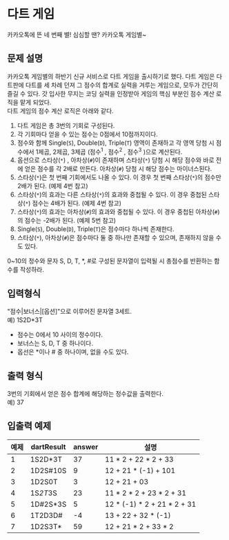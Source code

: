 # 다트 게임
카카오톡에 뜬 네 번째 별! 심심할 땐? 카카오톡 게임별~


## 문제 설명
카카오톡 게임별의 하반기 신규 서비스로 다트 게임을 출시하기로 했다. 다트 게임은 다트판에 다트를 세 차례 던져 그 점수의 합계로 실력을 겨루는 게임으로, 모두가 간단히 즐길 수 있다.
갓 입사한 무지는 코딩 실력을 인정받아 게임의 핵심 부분인 점수 계산 로직을 맡게 되었다.  
다트 게임의 점수 계산 로직은 아래와 같다.

1. 다트 게임은 총 3번의 기회로 구성된다.
2. 각 기회마다 얻을 수 있는 점수는 0점에서 10점까지이다.
3. 점수와 함께 Single(`S`), Double(`D`), Triple(`T`) 영역이 존재하고 각 영역 당첨 시 점수에서 1제곱, 2제곱, 3제곱 (점수<sup>1</sup> , 점수<sup>2</sup> , 점수<sup>3</sup> )으로 계산된다.
4. 옵션으로 스타상(`*`) , 아차상(`#`)이 존재하며 스타상(`*`) 당첨 시 해당 점수와 바로 전에 얻은 점수를 각 2배로 만든다. 아차상(`#`) 당첨 시 해당 점수는 마이너스된다.
5. 스타상(`*`)은 첫 번째 기회에서도 나올 수 있다. 이 경우 첫 번째 스타상(`*`)의 점수만 2배가 된다. (예제 4번 참고)
6. 스타상(`*`)의 효과는 다른 스타상(`*`)의 효과와 중첩될 수 있다. 이 경우 중첩된 스타상(`*`) 점수는 4배가 된다. (예제 4번 참고)
7. 스타상(`*`)의 효과는 아차상(`#`)의 효과와 중첩될 수 있다. 이 경우 중첩된 아차상(`#`)의 점수는 -2배가 된다. (예제 5번 참고)
8. Single(`S`), Double(`D`), Triple(`T`)은 점수마다 하나씩 존재한다.
9. 스타상(`*`), 아차상(`#`)은 점수마다 둘 중 하나만 존재할 수 있으며, 존재하지 않을 수도 있다.

0~10의 정수와 문자 S, D, T, *, #로 구성된 문자열이 입력될 시 총점수를 반환하는 함수를 작성하라.


## 입력형식

"점수|보너스|[옵션]"으로 이루어진 문자열 3세트.  
예) 1S2D*3T
- 점수는 0에서 10 사이의 정수이다.
- 보너스는 S, D, T 중 하나이다.
- 옵선은 *이나 # 중 하나이며, 없을 수도 있다.


## 출력 형식
3번의 기회에서 얻은 점수 합계에 해당하는 정수값을 출력한다.  
예) 37

## 입출력 예제
예제 | dartResult | answer | 설명
-- | -- | -- | --
1 | 1S2D*3T | 37 | 11 * 2 + 22 * 2 + 33
2 | 1D2S#10S | 9 | 12 + 21 * (-1) + 101
3 | 1D2S0T | 3 | 12 + 21 + 03
4 | 1S*2T*3S | 23 | 11 * 2 * 2 + 23 * 2 + 31
5 | 1D#2S*3S | 5 | 12 * (-1) * 2 + 21 * 2 + 31
6 | 1T2D3D# | -4 | 13 + 22 + 32 * (-1)
7 | 1D2S3T* | 59 | 12 + 21 * 2 + 33 * 2

